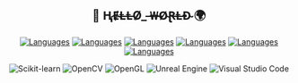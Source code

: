 <div align="center">

## 🤖 Ⱨ̷Ɇ̴Ⱡ̶Ⱡ̵Ø̷_ ̶₩̶Ø̴Ɽ̶Ⱡ̶Đ̴  🌍

[![Languages](https://skillicons.dev/icons?i=py)](https://skillicons.dev)
[![Languages](https://skillicons.dev/icons?i=cpp)](https://skillicons.dev)
[![Languages](https://skillicons.dev/icons?i=java&theme=light)](https://skillicons.dev)
[![Languages](https://skillicons.dev/icons?i=r)](https://skillicons.dev)
[![Languages](https://skillicons.dev/icons?i=matlab)](https://skillicons.dev)
[![Languages](https://skillicons.dev/icons?i=bash)](https://skillicons.dev)

![Scikit-learn](https://img.shields.io/badge/-scikit--learn-%23F7931E?logo=scikit-learn&logoColor=white)
![OpenCV](https://img.shields.io/badge/OpenCV-199900?logo=OpenCV&logoColor=FFFFFF)
![OpenGL](https://img.shields.io/badge/OpenGL-5586A4?logo=OpenGL&logoColor=FFFFFF)
![Unreal Engine](https://img.shields.io/badge/Unreal%20Engine-%23313131.svg?logo=unrealengine&logoColor=white)
![Visual Studio Code](https://custom-icon-badges.demolab.com/badge/VS_Code-%23313131.svg?logo=vscode&logoColor=white)

</div>
